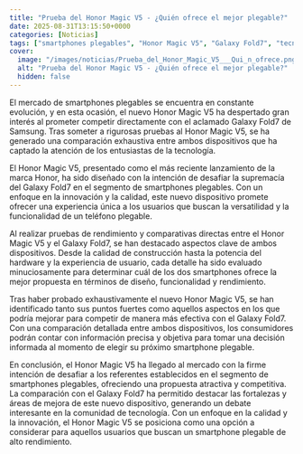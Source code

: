 ```yaml
---
title: "Prueba del Honor Magic V5 - ¿Quién ofrece el mejor plegable?"
date: 2025-08-31T13:15:50+0000
categories: [Noticias]
tags: ["smartphones plegables", "Honor Magic V5", "Galaxy Fold7", "tecnología", "rendimiento", "innovación", "calidad."]
cover:
  image: "/images/noticias/Prueba_del_Honor_Magic_V5___Qui_n_ofrece.png"
  alt: "Prueba del Honor Magic V5 - ¿Quién ofrece el mejor plegable?"
  hidden: false
---
```


El mercado de smartphones plegables se encuentra en constante evolución, y en esta ocasión, el nuevo Honor Magic V5 ha despertado gran interés al prometer competir directamente con el aclamado Galaxy Fold7 de Samsung. Tras someter a rigurosas pruebas al Honor Magic V5, se ha generado una comparación exhaustiva entre ambos dispositivos que ha captado la atención de los entusiastas de la tecnología.

El Honor Magic V5, presentado como el más reciente lanzamiento de la marca Honor, ha sido diseñado con la intención de desafiar la supremacía del Galaxy Fold7 en el segmento de smartphones plegables. Con un enfoque en la innovación y la calidad, este nuevo dispositivo promete ofrecer una experiencia única a los usuarios que buscan la versatilidad y la funcionalidad de un teléfono plegable.

Al realizar pruebas de rendimiento y comparativas directas entre el Honor Magic V5 y el Galaxy Fold7, se han destacado aspectos clave de ambos dispositivos. Desde la calidad de construcción hasta la potencia del hardware y la experiencia de usuario, cada detalle ha sido evaluado minuciosamente para determinar cuál de los dos smartphones ofrece la mejor propuesta en términos de diseño, funcionalidad y rendimiento.

Tras haber probado exhaustivamente el nuevo Honor Magic V5, se han identificado tanto sus puntos fuertes como aquellos aspectos en los que podría mejorar para competir de manera más efectiva con el Galaxy Fold7. Con una comparación detallada entre ambos dispositivos, los consumidores podrán contar con información precisa y objetiva para tomar una decisión informada al momento de elegir su próximo smartphone plegable.

En conclusión, el Honor Magic V5 ha llegado al mercado con la firme intención de desafiar a los referentes establecidos en el segmento de smartphones plegables, ofreciendo una propuesta atractiva y competitiva. La comparación con el Galaxy Fold7 ha permitido destacar las fortalezas y áreas de mejora de este nuevo dispositivo, generando un debate interesante en la comunidad de tecnología. Con un enfoque en la calidad y la innovación, el Honor Magic V5 se posiciona como una opción a considerar para aquellos usuarios que buscan un smartphone plegable de alto rendimiento.
